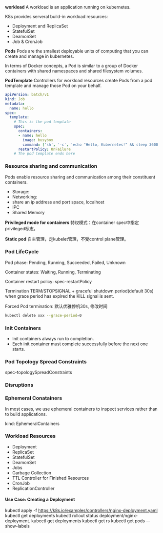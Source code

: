 
**workload**
A workload is an application running on kubernetes.


K8s provides serveral build-in workload resources:
- Deployment and ReplicaSet
- StatefulSet
- DeamonSet
- Job & CronJob

**Pods**
Pods are the smallest deployable units of computing that you can create and 
manage in kubernetes.

In terms of Docker concepts, a Pod is similar to a group of Docker containers with shared namespaces and shared filesystem volumes.


**PodTemplate**
Controllers for workload resources create Pods from a pod template and 
manage those Pod on your behalf.

```yaml
apiVersion: batch/v1
kind: Job
metadata:
  name: hello
spec:
  template:
    # This is the pod template
    spec:
      containers:
      - name: hello
        image: busybox
        command: ['sh', '-c', 'echo "Hello, Kubernetes!" && sleep 3600']
      restartPolicy: OnFailure
    # The pod template ends here
```


### Resource sharing and communication
Pods enable resource sharing and communication among their 
constituent containers.

- Storage: 
- Networking: 
- share an ip address and port space, localhost
- IPC
- Shared Memory

**Privileged mode for containers**
特权模式：在container spec中指定privileged标志。

**Static pod**
自主管理，走kubelet管理，不受control plane管理。


### Pod LifeCycle
Pod phase: Pending, Running, Succeeded, Failed, Unknown   

Container states: Waiting, Running, Terminating   

Container restart policy:  spec-restartPolicy   

Termination
TERM/STOPSIGNAL + graceful shutdown period(default 30s)
when grace period has expired the KILL signal is sent.

Forced Pod termination: 默认优雅停机30s, 修改时间
```sh
kubectl delete xxx --grace-period=0 
```


### Init Containers

- Init containers always run to completion.
- Each init container must complete successfully before the next one starts.

### Pod Topology Spread Constraints
spec-topologySpreadConstraints

### Disruptions

### Ephemeral Conatainers
In most cases, we use ephemeral containers to inspect services rather than to build applications.

kind: EphemeralContainers

### Workload Resources
- Deployment
- ReplicaSet
- StatefulSet
- DeamonSet
- Jobs
- Garbage Collection
- TTL Controller for Finished Resources
- CronJob
- ReplicationController


#### Use Case: Creating a Deployment
kubectl apply -f https://k8s.io/examples/controllers/nginx-deployment.yaml
kubectl get deployments
kubectl rollout status deployment/nginx-deployment.
kubectl get deployments
kubectl get rs
kubectl get pods --show-labels